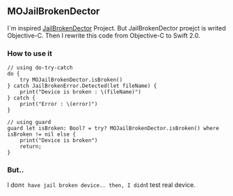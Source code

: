 ## MOJailBrokenDector

I`m inspired [JailBrokenDector](https://github.com/0dayZh/JailbrokenDetector) Project. But JailBrokenDector proejct is writed Objective-C. Then I rewrite this code from Objective-C to Swift 2.0.

### How to use it

	// using do-try-catch
	do {
		try MOJailBrokenDector.isBroken()
	} catch JailBrokenError.Detected(let fileName) {
		print("Device is broken : \(fileName)")
	} catch {
		print("Error : \(error)")
	}

	// using guard
	guard let isBroken: Bool? = try? MOJailBrokenDector.isBroken() where isBroken != nil else {
	    print("Device is broken")
	    return;
	}

### But..

I don`t have jail broken device.. then, I didn`t test real device.